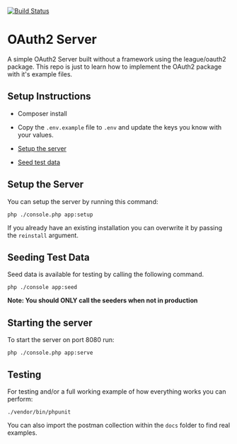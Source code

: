 [![Build Status](https://travis-ci.org/uk-casmith/OAuth2Server.svg?branch=add-travis-config)](https://travis-ci.org/uk-casmith/OAuth2Server)

# OAuth2 Server

A simple OAuth2 Server built without a framework using the league/oauth2 package. This repo is just to learn how to 
implement the OAuth2 package with it's example files. 

## Setup Instructions

- Composer install

- Copy the `.env.example` file to `.env` and update the keys you know with your values. 

- [Setup the server](#setup-the-server)

- [Seed test data](#seeding-test-data)

## Setup the Server

You can setup the server by running this command:

```
php ./console.php app:setup
```

If you already have an existing installation you can overwrite it by passing the `reinstall` argument.

## Seeding Test Data

Seed data is available for testing by calling the following command.

```
php ./console app:seed
```

**Note: You should ONLY call the seeders when not in production** 

## Starting the server

To start the server on port 8080 run:
```
php ./console.php app:serve
```

## Testing

For testing and/or a full working example of how everything works you can perform:

```
./vendor/bin/phpunit
```

You can also import the postman collection within the `docs` folder to find real examples.